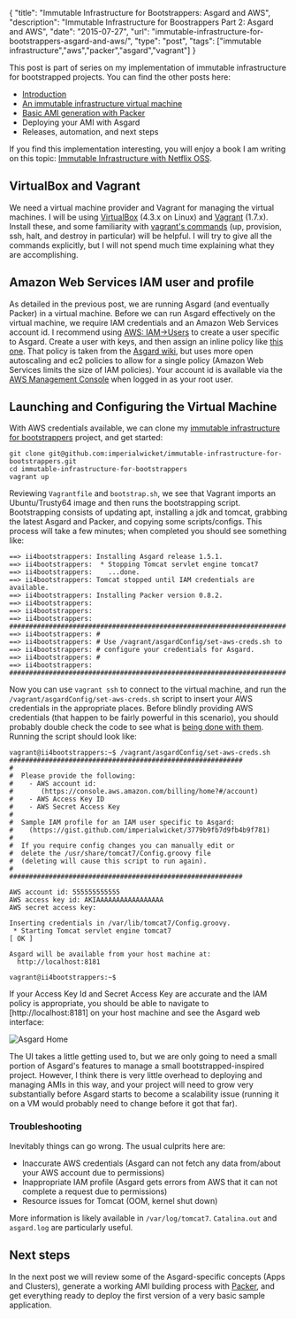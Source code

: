 {
  "title": "Immutable Infrastructure for Bootstrappers: Asgard and AWS",
  "description": "Immutable Infrastructure for Boostrappers Part 2: Asgard and AWS",
  "date": "2015-07-27",
  "url": "immutable-infrastructure-for-bootstrappers-asgard-and-aws/",
  "type": "post",
  "tags": ["immutable infrastructure","aws","packer","asgard","vagrant"]
}

This post is part of series on my implementation of immutable infrastructure for bootstrapped projects. You can find the other posts here:

 - [Introduction](/immutable-infrastructure-for-bootstrappers/)
 - [An immutable infrastructure virtual machine](/immutable-infrastructure-for-bootstrappers-asgard-aws) 
 - [Basic AMI generation with Packer](/immutable-infrastructure-for-bootstrappers-building-amis-with-packer)
 - Deploying your AMI with Asgard
 - Releases, automation, and next steps

If you find this implementation interesting, you will enjoy a book I am writing on this topic: [Immutable Infrastructure with Netflix OSS](https://leanpub.com/immutable-infrastructure-with-netflixoss).

## VirtualBox and Vagrant

We need a virtual machine provider and Vagrant for managing the virtual machines. I will be using [VirtualBox](https://www.virtualbox.org/)  (4.3.x on Linux) and [Vagrant](https://www.vagrantup.com/) (1.7.x). Install these, and some familiarity with [vagrant's commands](https://docs.vagrantup.com/v2/cli/index.html) (up, provision, ssh, halt, and destroy in particular) will be helpful. I will try to give all the commands explicitly, but I will not spend much time explaining what they are accomplishing.

## Amazon Web Services IAM user and profile

As detailed in the previous post, we are running Asgard (and eventually Packer) in a virtual machine. Before we can run Asgard effectively on the virtual machine, we require IAM credentials and an Amazon Web Services account id. I recommend using [AWS: IAM->Users](https://console.aws.amazon.com/iam/home?#users) to create a user specific to Asgard. Create a user with keys, and then assign an inline policy like [this one](https://gist.github.com/imperialwicket/3779b9fb7d9fb4b9f781). That policy is taken from the [Asgard wiki](https://github.com/Netflix/asgard/wiki/Amazon-IAM-Role-Policies), but uses more open autoscaling and ec2 policies to allow for a single policy (Amazon Web Services limits the size of IAM policies). Your account id is available via the [AWS Management Console](https://console.aws.amazon.com/billing/home?#/account) when logged in as your root user.

## Launching and Configuring the Virtual Machine

With AWS credentials available, we can clone my [immutable infrastructure for bootstrappers](https://github.com/imperialwicket/immutable-infrastructure-for-bootstrappers) project, and get started:

````
git clone git@github.com:imperialwicket/immutable-infrastructure-for-bootstrappers.git
cd immutable-infrastructure-for-bootstrappers
vagrant up
````

Reviewing `Vagrantfile` and `bootstrap.sh`, we see that Vagrant imports an Ubuntu/Trusty64 image and then runs the bootstrapping script. Bootstrapping consists of updating apt, installing a jdk and tomcat, grabbing the latest Asgard and Packer, and copying some scripts/configs. This process will take a few minutes; when completed you should see something like:

````
==> ii4bootstrappers: Installing Asgard release 1.5.1.
==> ii4bootstrappers:  * Stopping Tomcat servlet engine tomcat7
==> ii4bootstrappers:    ...done.
==> ii4bootstrappers: Tomcat stopped until IAM credentials are available.
==> ii4bootstrappers: Installing Packer version 0.8.2.
==> ii4bootstrappers: 
==> ii4bootstrappers: 
==> ii4bootstrappers: ######################################################################
==> ii4bootstrappers: #
==> ii4bootstrappers: # Use /vagrant/asgardConfig/set-aws-creds.sh to
==> ii4bootstrappers: # configure your credentials for Asgard.
==> ii4bootstrappers: #
==> ii4bootstrappers: ######################################################################
````

Now you can use `vagrant ssh` to connect to the virtual machine, and run the `/vagrant/asgardConfig/set-aws-creds.sh` script to insert your AWS credentials in the appropriate places. Before blindly providing AWS credentials (that happen to be fairly powerful in this scenario), you should probably double check the code to see what is [being done with them](https://github.com/imperialwicket/immutable-infrastructure-for-bootstrappers/blob/master/asgardConfig/set-aws-creds.sh#L28). Running the script should look like:


````
vagrant@ii4bootstrappers:~$ /vagrant/asgardConfig/set-aws-creds.sh 
###########################################################
#
#  Please provide the following:
#    - AWS account id:
#       (https://console.aws.amazon.com/billing/home?#/account)
#    - AWS Access Key ID
#    - AWS Secret Access Key
#
#  Sample IAM profile for an IAM user specific to Asgard:
#    (https://gist.github.com/imperialwicket/3779b9fb7d9fb4b9f781)
#
#  If you require config changes you can manually edit or
#  delete the /usr/share/tomcat7/Config.groovy file 
#  (deleting will cause this script to run again).
#
###########################################################

AWS account id: 555555555555
AWS access key id: AKIAAAAAAAAAAAAAAAAA
AWS secret access key: 

Inserting credentials in /var/lib/tomcat7/Config.groovy.
 * Starting Tomcat servlet engine tomcat7                                                                                             [ OK ] 

Asgard will be available from your host machine at:
  http://localhost:8181

vagrant@ii4bootstrappers:~$ 
````

If your Access Key Id and Secret Access Key are accurate and the IAM policy is appropriate, you should be able to navigate to [http://localhost:8181] on your host machine and see the Asgard web interface:

![Asgard Home](/files/asgard-home.png)

The UI takes a little getting used to, but we are only going to need a small portion of Asgard's features to manage a small bootstrapped-inspired project. However, I think there is very little overhead to deploying and managing AMIs in this way, and your project will need to grow very substantially before Asgard starts to become a scalability issue (running it on a VM would probably need to change before it got that far).

### Troubleshooting

Inevitably things can go wrong. The usual culprits here are:

 - Inaccurate AWS credentials (Asgard can not fetch any data from/about your AWS account due to permissions)
 - Inappropriate IAM profile (Asgard gets errors from AWS that it can not complete a request due to permissions)
 - Resource issues for Tomcat (OOM, kernel shut down)

More information is likely available in `/var/log/tomcat7`. `Catalina.out` and `asgard.log` are particularly useful.


## Next steps

In the next post we will review some of the Asgard-specific concepts (Apps and Clusters), generate a working AMI building process with [Packer](https://packer.io/), and get everything ready to deploy the first version of a very basic sample application.

